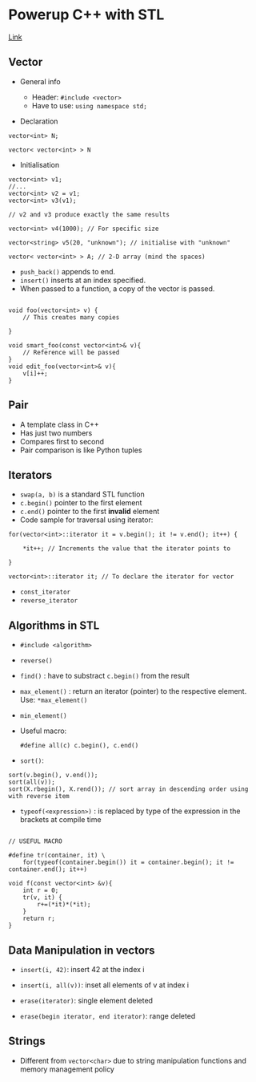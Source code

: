 # Powerup C++ with STL

[Link](https://www.scribd.com/document/301689406/Power-up-C-with-the-Standard-Template-Library-Part-1-topcoder)

## Vector 
- General info

    - Header: ```#include <vector>```
    - Have to use: ```using namespace std;```

- Declaration

```
vector<int> N;

vector< vector<int> > N
```

- Initialisation

```
vector<int> v1;
//...
vector<int> v2 = v1;
vector<int> v3(v1);

// v2 and v3 produce exactly the same results

vector<int> v4(1000); // For specific size

vector<string> v5(20, "unknown"); // initialise with "unknown"

vector< vector<int> > A; // 2-D array (mind the spaces)

```

- ```push_back()``` appends to end. 
- ```insert()``` inserts at an index specified.
- When passed to a function, a copy of the vector is passed.

```

void foo(vector<int> v) {
	// This creates many copies

}

void smart_foo(const vector<int>& v){
	// Reference will be passed
} 
void edit_foo(vector<int>& v){
	v[i]++;
}
```

## Pair

- A template class in C++
- Has just two numbers
- Compares first to second
- Pair comparison is like Python tuples


## Iterators

- ```swap(a, b)``` is a standard STL function
- ```c.begin()``` pointer to the first element
- ```c.end()``` pointer to the first **invalid** element
- Code sample for traversal using iterator:

```
for(vector<int>::iterator it = v.begin(); it != v.end(); it++) {

	*it++; // Increments the value that the iterator points to

}

vector<int>::iterator it; // To declare the iterator for vector
```

- ```const_iterator```
- ```reverse_iterator```

## Algorithms in STL

- ```#include <algorithm>```
- ```reverse()```
- ```find()``` : have to substract ```c.begin()``` from the result
- ```max_element()``` : return an iterator (pointer) to the respective element. Use: ```*max_element()```

- ```min_element()```

- Useful macro:

	```#define all(c) c.begin(), c.end()```
- ```sort()```:

```
sort(v.begin(), v.end());
sort(all(v));
sort(X.rbegin(), X.rend()); // sort array in descending order using with reverse item

```

- ```typeof(<expression>)``` : is replaced by type of the expression in the brackets at compile time

```

// USEFUL MACRO

#define tr(container, it) \
	for(typeof(container.begin()) it = container.begin(); it != container.end(); it++)

void f(const vector<int> &v){
	int r = 0;
	tr(v, it) {
		r+=(*it)*(*it);
	}
	return r;
}

```

## Data Manipulation in vectors

- ```insert(i, 42)```: insert 42 at the index i
- ```insert(i, all(v))```: inset all elements of v at index i

- ```erase(iterator)```: single element deleted
- ```erase(begin iterator, end iterator)```: range deleted

## Strings

- Different from ```vector<char>``` due to string manipulation functions and memory management policy
















